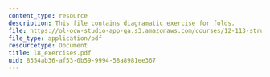 ```yaml
---
content_type: resource
description: This file contains diagramatic exercise for folds.
file: https://ol-ocw-studio-app-qa.s3.amazonaws.com/courses/12-113-structural-geology-fall-2005/8354ab36af530b59999458a8981ee367_l8_exercises.pdf
file_type: application/pdf
resourcetype: Document
title: l8_exercises.pdf
uid: 8354ab36-af53-0b59-9994-58a8981ee367
---
```

